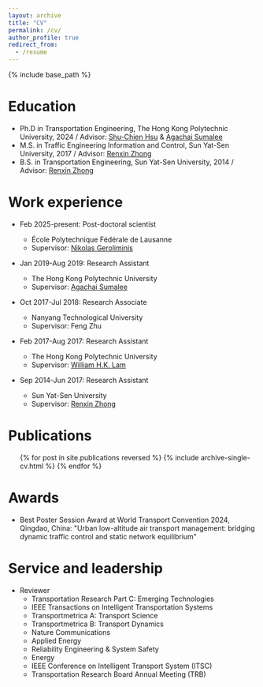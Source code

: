 ```yaml
---
layout: archive
title: "CV"
permalink: /cv/
author_profile: true
redirect_from:
  - /resume
---
```


{% include base_path %}

Education
======
* Ph.D in Transportation Engineering, The Hong Kong Polytechnic University, 2024 / Advisor: [Shu-Chien Hsu](https://drmarkhsu.wordpress.com/) & [Agachai Sumalee](https://csii.chula.ac.th/team_member/professor-agachai-sumalee/)
* M.S. in Traffic Engineering Information and Control, Sun Yat-Sen University, 2017 / Advisor: [Renxin Zhong](https://www.labxing.com/-1159)
* B.S. in Transportation Engineering, Sun Yat-Sen University, 2014 / Advisor: [Renxin Zhong](https://www.labxing.com/-1159)

Work experience
======
* Feb 2025-present: Post-doctoral scientist
  * École Polytechnique Fédérale de Lausanne
  * Supervisor: [Nikolas Geroliminis](https://people.epfl.ch/nikolas.geroliminis)

* Jan 2019-Aug 2019: Research Assistant
  * The Hong Kong Polytechnic University
  * Supervisor: [Agachai Sumalee](https://csii.chula.ac.th/team_member/professor-agachai-sumalee/)

* Oct 2017-Jul 2018: Research Associate
  * Nanyang Technological University
  * Supervisor: Feng Zhu

* Feb 2017-Aug 2017: Research Assistant
  * The Hong Kong Polytechnic University
  * Supervisor: [William H.K. Lam](https://www.polyu.edu.hk/cee/~cehklam/)

* Sep 2014-Jun 2017: Research Assistant
  * Sun Yat-Sen University
  * Supervisor: [Renxin Zhong](https://www.labxing.com/-1159)

Publications
======
  <ul>{% for post in site.publications reversed %}
    {% include archive-single-cv.html %}
  {% endfor %}</ul>
  
<!--
Talks
======
  <ul>{% for post in site.talks reversed %}
    {% include archive-single-talk-cv.html  %}
  {% endfor %}</ul>
  
Teaching
======
  <ul>{% for post in site.teaching reversed %}
    {% include archive-single-cv.html %}
  {% endfor %}</ul>
-->

Awards
======
* Best Poster Session Award at World Transport Convention 2024, Qingdao, China: &quot;Urban low-altitude air transport management: bridging dynamic traffic control and static network equilibrium&quot;
  
Service and leadership
======
* Reviewer
  * Transportation Research Part C: Emerging Technologies
  * IEEE Transactions on Intelligent Transportation Systems
  * Transportmetrica A: Transport Science
  * Transportmetrica B: Transport Dynamics
  * Nature Communications
  * Applied Energy
  * Reliability Engineering & System Safety
  * Energy
  * IEEE Conference on Intelligent Transport System (ITSC)
  * Transportation Research Board Annual Meeting (TRB)
